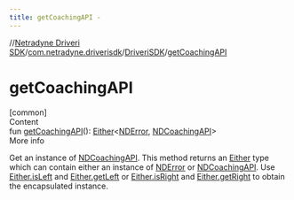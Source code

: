 ```yaml
---
title: getCoachingAPI -
---
```

//[Netradyne Driveri SDK](../../index.md)/[com.netradyne.driverisdk](../index.md)/[DriveriSDK](index.md)/[getCoachingAPI](get-coaching-a-p-i.md)



# getCoachingAPI  
[common]  
Content  
fun [getCoachingAPI](get-coaching-a-p-i.md)(): [Either](../-either/index.md)<[NDError](../-n-d-error/index.md), [NDCoachingAPI](../../com.netradyne.driverisdk.coaching/-n-d-coaching-a-p-i/index.md)>  
More info  


Get an instance of [NDCoachingAPI](../../com.netradyne.driverisdk.coaching/-n-d-coaching-a-p-i/index.md). This method returns an [Either](../-either/index.md) type which can contain either an instance of [NDError](../-n-d-error/index.md) or [NDCoachingAPI](../../com.netradyne.driverisdk.coaching/-n-d-coaching-a-p-i/index.md). Use [Either.isLeft](../-either/is-left.md) and [Either.getLeft](../-either/get-left.md) or [Either.isRight](../-either/is-right.md) and [Either.getRight](../-either/get-right.md) to obtain the encapsulated instance.

  



